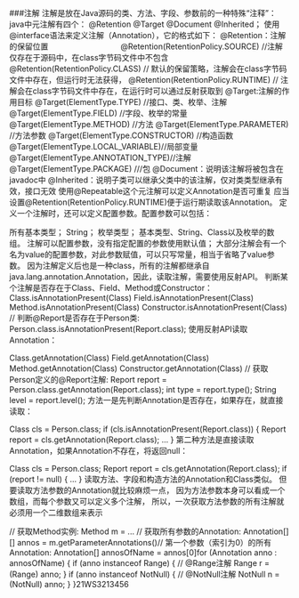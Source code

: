 ###注解 注解是放在Java源码的类、方法、字段、参数前的一种特殊“注释”：
java中元注解有四个： @Retention @Target @Document @Inherited；
使用@interface语法来定义注解（Annotation），它的格式如下：
@Retention：注解的保留位置　　　　　　　　　
@Retention(RetentionPolicy.SOURCE) //注解仅存在于源码中，在class字节码文件中不包含
@Retention(RetentionPolicy.CLASS) // 默认的保留策略，注解会在class字节码文件中存在，但运行时无法获得，
@Retention(RetentionPolicy.RUNTIME) // 注解会在class字节码文件中存在，在运行时可以通过反射获取到
@Target:注解的作用目标
@Target(ElementType.TYPE) //接口、类、枚举、注解
@Target(ElementType.FIELD) //字段、枚举的常量
@Target(ElementType.METHOD) //方法
@Target(ElementType.PARAMETER) //方法参数
@Target(ElementType.CONSTRUCTOR) //构造函数
@Target(ElementType.LOCAL_VARIABLE)//局部变量
@Target(ElementType.ANNOTATION_TYPE)//注解
@Target(ElementType.PACKAGE) ///包
@Document：说明该注解将被包含在javadoc中
@Inherited：说明子类可以继承父类中的该注解，仅对类类型继承有效，接口无效
使用@Repeatable这个元注解可以定义Annotation是否可重复
应当设置@Retention(RetentionPolicy.RUNTIME)便于运行期读取该Annotation。
定义一个注解时，还可以定义配置参数。配置参数可以包括：

所有基本类型；
String；
枚举类型；
基本类型、String、Class以及枚举的数组。
注解可以配置参数，没有指定配置的参数使用默认值；
大部分注解会有一个名为value的配置参数，对此参数赋值，可以只写常量，相当于省略了value参数。
因为注解定义后也是一种class，所有的注解都继承自java.lang.annotation.Annotation，因此，读取注解，需要使用反射API。
判断某个注解是否存在于Class、Field、Method或Constructor：
Class.isAnnotationPresent(Class)
Field.isAnnotationPresent(Class)
Method.isAnnotationPresent(Class)
Constructor.isAnnotationPresent(Class)
// 判断@Report是否存在于Person类:
Person.class.isAnnotationPresent(Report.class);
使用反射API读取Annotation：

Class.getAnnotation(Class)
Field.getAnnotation(Class)
Method.getAnnotation(Class)
Constructor.getAnnotation(Class)
// 获取Person定义的@Report注解:
Report report = Person.class.getAnnotation(Report.class);
int type = report.type();
String level = report.level();
方法一是先判断Annotation是否存在，如果存在，就直接读取：

Class cls = Person.class;
if (cls.isAnnotationPresent(Report.class)) {
    Report report = cls.getAnnotation(Report.class);
    ...
}
第二种方法是直接读取Annotation，如果Annotation不存在，将返回null：

Class cls = Person.class;
Report report = cls.getAnnotation(Report.class);
if (report != null) {
   ...
}
读取方法、字段和构造方法的Annotation和Class类似。
但要读取方法参数的Annotation就比较麻烦一点，
因为方法参数本身可以看成一个数组，而每个参数又可以定义多个注解，
所以，一次获取方法参数的所有注解就必须用一个二维数组来表示

// 获取Method实例:
Method m = ...
// 获取所有参数的Annotation:
Annotation[][] annos = m.getParameterAnnotations()// 第一个参数（索引为0）的所有Annotation:
Annotation[] annosOfName = annos[0]for (Annotation anno : annosOfName) {
    if (anno instanceof Range) { // @Range注解
        Range r = (Range) anno;
    }
    if (anno instanceof NotNull) { // @NotNull注解
        NotNull n = (NotNull) anno;
    }
}21WS3213456
